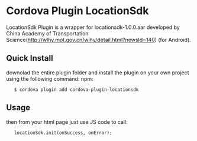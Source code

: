 # Cordova Plugin LocationSdk

LocationSdk Plugin is a wrapper for locationsdk-1.0.0.aar developed by China Academy of Transportation Science(http://wlhy.mot.gov.cn/wlhy/detail.html?newsId=140) (for Android).

## Quick Install
downolad the entire plugin folder and install the plugin on your own project using the following command:
npm:
```
   $ cordova plugin add cordova-plugin-locationsdk
```

## Usage
then from your html page just use JS code to call:

```
   locationSdk.init(onSuccess, onError);
```   
